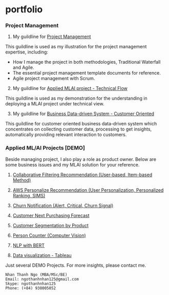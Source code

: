 # portfolio
### Project Management 

1. My guildline for [Project Management](https://github.com/carfirst125/portfolio/tree/main/Guildline%20-%20Project%20Management)

This guildline is used as my illustration for the project management expertise, including:
   - How I manage the project in both methodologies, Traditional Waterfall and Agile.
   - The essential project management template documents for reference.
   - Agile project management with Scrum.

2. My guildline for [Applied MLAI project - Technical Flow](https://github.com/carfirst125/portfolio/tree/main/Applied%20MLAI%20Project%20-%20Technical%20Flow) 

This guildline is used as my demonstration for the understanding in deploying a MLAI project under technical view.

3. My guildline for [Business Data-driven System - Customer Oriented](https://github.com/carfirst125/portfolio/tree/main/Business%20Information%20System%20-%20Customer%20Orientation)

This guildline for customer oriented business data-driven system which concentrates on collecting customer data, processing to get insights, automatically providing relevant interaction to customers.

### Applied ML/AI Projects [DEMO]

Beside managing project, I also play a role as product owner. Below are some business issues and my MLAI solution for your reference.

1. [Collaborative Filtering Recommendation (User-based, Item-based Method)](https://github.com/carfirst125/portfolio/tree/main/collaborative_recommendation_system) 

2. [AWS Personalize Recommendation (User Personalization, Personalized Ranking, SIMS)](https://github.com/carfirst125/portfolio/tree/main/aws_personalize_recommendation) 

3. [Churn Notification (Alert, Critical, Churn Signal)](https://github.com/carfirst125/portfolio/tree/main/churn_notification) 

4. [Customer Next Purchasing Forecast](https://github.com/carfirst125/portfolio/tree/main/next_purchasing_forecast) 

5. [Customer Segmentation by Product](https://github.com/carfirst125/portfolio/tree/main/customer_segmentation) 

6. [Person Counter (Computer Vision)](https://github.com/carfirst125/portfolio/tree/main/cv_person_counter) 

7. [NLP with BERT](https://github.com/carfirst125/portfolio/tree/main/NLP_with_BERT)

8. [Data visualization - Tableau](https://github.com/carfirst125/portfolio/tree/main/data_visualization_Tableau)

Just several DEMO Projects. For more insights, please contact me.

    Nhan Thanh Ngo (MBA/MSc/BE)
    Email: ngothanhnhan125@gmail.com
    Skype: ngothanhnhan125
    Phone: (+84) 938005052



